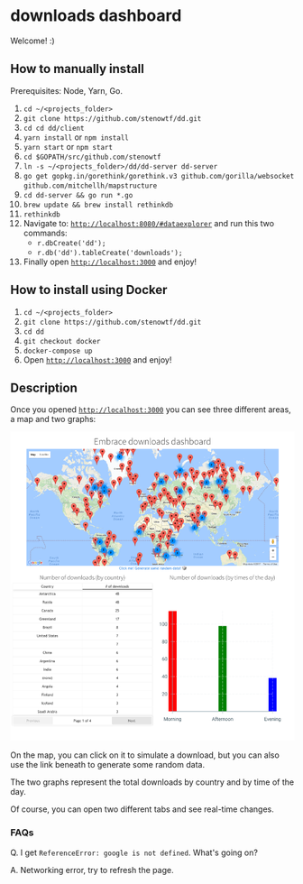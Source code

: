 # downloads dashboard

Welcome! :)

## How to manually install

Prerequisites: Node, Yarn, Go.

1. `cd ~/<projects_folder>`
1. `git clone https://github.com/stenowtf/dd.git`
1. `cd cd dd/client`
1. `yarn install` or `npm install`
1. `yarn start` or `npm start`
1. `cd $GOPATH/src/github.com/stenowtf`
1. `ln -s ~/<projects_folder>/dd/dd-server dd-server`
1. `go get gopkg.in/gorethink/gorethink.v3 github.com/gorilla/websocket github.com/mitchellh/mapstructure`
1. `cd dd-server && go run *.go`
1. `brew update && brew install rethinkdb`
1. `rethinkdb`
1. Navigate to: [`http://localhost:8080/#dataexplorer`](http://localhost:8080/#dataexplorer) and run this two commands:
    - `r.dbCreate('dd');`
    - `r.db('dd').tableCreate('downloads');`
1. Finally open [`http://localhost:3000`](http://localhost:3000) and enjoy!

## How to install using Docker

1. `cd ~/<projects_folder>`
1. `git clone https://github.com/stenowtf/dd.git`
1. `cd dd`
1. `git checkout docker`
1. `docker-compose up`
1. Open [`http://localhost:3000`](http://localhost:3000) and enjoy!

## Description

Once you opened [`http://localhost:3000`](http://localhost:3000) you can see three different areas, a map and two graphs:

![](./example.png?raw=true)

On the map, you can click on it to simulate a download, but you can also use the link beneath to generate some random data.

The two graphs represent the total downloads by country and by time of the day.

Of course, you can open two different tabs and see real-time changes.

### FAQs

Q. I get `ReferenceError: google is not defined`. What's going on?

A. Networking error, try to refresh the page.

